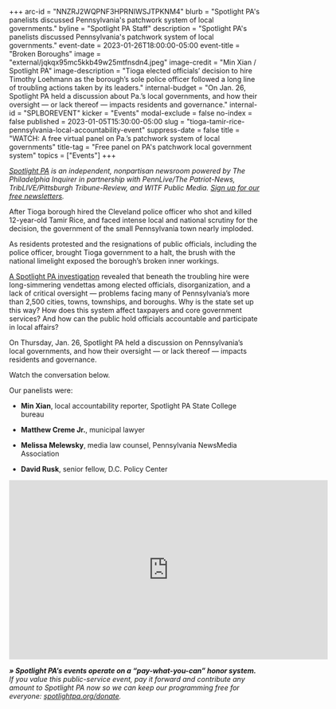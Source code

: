 +++
arc-id = "NNZRJ2WQPNF3HPRNIWSJTPKNM4"
blurb = "Spotlight PA's panelists discussed Pennsylvania's patchwork system of local governments."
byline = "Spotlight PA Staff"
description = "Spotlight PA's panelists discussed Pennsylvania's patchwork system of local governments."
event-date = 2023-01-26T18:00:00-05:00
event-title = "Broken Boroughs"
image = "external/jqkqx95mc5kkb49w25mtfnsdn4.jpeg"
image-credit = "Min Xian / Spotlight PA"
image-description = "Tioga elected officials’ decision to hire Timothy Loehmann as the borough’s sole police officer followed a long line of troubling actions taken by its leaders."
internal-budget = "On Jan. 26, Spotlight PA held a discussion about Pa.’s local governments, and how their oversight — or lack thereof — impacts residents and governance."
internal-id = "SPLBOREVENT"
kicker = "Events"
modal-exclude = false
no-index = false
published = 2023-01-05T15:30:00-05:00
slug = "tioga-tamir-rice-pennsylvania-local-accountability-event"
suppress-date = false
title = "WATCH: A free virtual panel on Pa.’s patchwork system of local governments"
title-tag = "Free panel on PA's patchwork local government system"
topics = ["Events"]
+++

<a href="https://www.spotlightpa.org/"><i>Spotlight PA</i></a><i> is an independent, nonpartisan newsroom powered by The Philadelphia Inquirer in partnership with PennLive/The Patriot-News, TribLIVE/Pittsburgh Tribune-Review, and WITF Public Media. </i><a href="https://www.spotlightpa.org/newsletters"><i>Sign up for our free newsletters</i></a><i>.</i>

After Tioga borough hired the Cleveland police officer who shot and killed 12-year-old Tamir Rice, and faced intense local and national scrutiny for the decision, the government of the small Pennsylvania town nearly imploded.

As residents protested and the resignations of public officials, including the police officer, brought Tioga government to a halt, the brush with the national limelight exposed the borough’s broken inner workings.

<a href="https://www.spotlightpa.org/statecollege/2022/12/tamir-rice-timothy-loehmann-police-tioga-pa-pennsylvania/">A Spotlight PA investigation</a> revealed that beneath the troubling hire were long-simmering vendettas among elected officials, disorganization, and a lack of critical oversight — problems facing many of Pennsylvania’s more than 2,500 cities, towns, townships, and boroughs. Why is the state set up this way? How does this system affect taxpayers and core government services? And how can the public hold officials accountable and participate in local affairs?

On Thursday, Jan. 26, Spotlight PA held a discussion on Pennsylvania’s local governments, and how their oversight — or lack thereof — impacts residents and governance.

Watch the conversation below.

Our panelists were:

- <b>Min Xian</b>, local accountability reporter, Spotlight PA State College bureau

- <b>Matthew Creme Jr.</b>, municipal lawyer

- <b>Melissa Melewsky</b>, media law counsel, Pennsylvania NewsMedia Association

- <b>David Rusk</b>, senior fellow, D.C. Policy Center

<iframe src="https://player.vimeo.com/video/793387652?h=3629934556" width="640" height="360" frameborder="0" allow="autoplay; fullscreen; picture-in-picture" allowfullscreen></iframe>

<i><b>» Spotlight PA’s events operate on a “pay-what-you-can” honor system.</b></i><i> If you value this public-service event, pay it forward and contribute any amount to Spotlight PA now so we can keep our programming free for everyone: </i><a href="http://spotlightpa.org/donate"><i>spotlightpa.org/donate</i></a><i>.</i>
